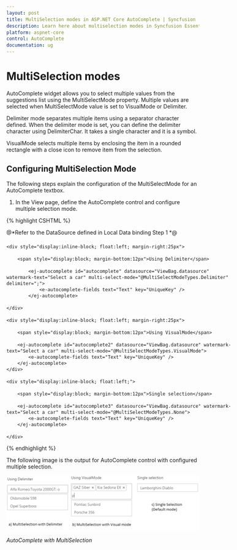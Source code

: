 ```yaml
---
layout: post
title: MultiSelection modes in ASP.NET Core AutoComplete | Syncfusion
description: Learn here about multiselection modes in Syncfusion Essential ASP.NET Core AutoComplete Control, its elements, and more.
platform: aspnet-core
control: AutoComplete
documentation: ug
---
```


# MultiSelection modes

AutoComplete widget allows you to select multiple values from the suggestions list using the MultiSelectMode property. Multiple values are selected when MultiSelectMode value is set to VisualMode or Delimiter. 

Delimiter mode separates multiple items using a separator character defined. When the delimiter mode is set, you can define the delimiter character using DelimiterChar. It takes a single character and it is a symbol. 

VisualMode selects multiple items by enclosing the item in a rounded rectangle with a close icon to remove item from the selection.

## Configuring MultiSelection Mode

The following steps explain the configuration of the MultiSelectMode for an AutoComplete textbox.



1. In the View page, define the AutoComplete control and configure multiple selection mode.


{% highlight CSHTML %}

@*Refer to the DataSource defined in Local Data binding Step 1 *@


<div style="width: 600px;margin-top:20px">

    <div style="display:inline-block; float:left; margin-right:25px">

        <span style="display:block; margin-bottom:12px">Using Delimiter</span>

            <ej-autocomplete id="autocomplete" datasource="ViewBag.datasource" watermark-text="Select a car" multi-select-mode="@MultiSelectModeTypes.Delimiter" delimiter=";">
                <e-autocomplete-fields text="Text" key="UniqueKey" />
            </ej-autocomplete>

    </div>

    <div style="display:inline-block; float:left; margin-right:25px">

        <span style="display:block; margin-bottom:12px">Using VisualMode</span>

        <ej-autocomplete id="autocomplete2" datasource="ViewBag.datasource" watermark-text="Select a car" multi-select-mode="@MultiSelectModeTypes.VisualMode">
            <e-autocomplete-fields text="Text" key="UniqueKey" />
        </ej-autocomplete>
    </div>

    <div style="display:inline-block; float:left;">

        <span style="display:block; margin-bottom:12px">Single selection</span>

        <ej-autocomplete id="autocomplete3" datasource="ViewBag.datasource" watermark-text="Select a car" multi-select-mode="@MultiSelectModeTypes.None">
            <e-autocomplete-fields text="Text" key="UniqueKey" />
        </ej-autocomplete>

    </div>

</div>

{% endhighlight %}



The following image is the output for AutoComplete control with configured multiple selection.



![](MultiSelection-modes_images/MultiSelection-modes_img1.png)



_AutoComplete with MultiSelection_

